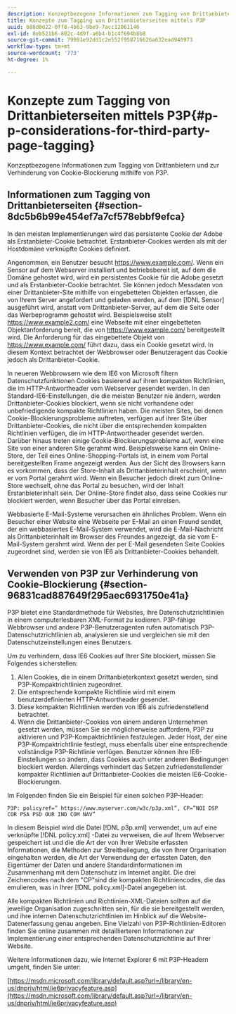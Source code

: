 ```yaml
---
description: Konzeptbezogene Informationen zum Tagging von Drittanbietern und zur Verhinderung von Cookie-Blockierung mithilfe von P3P.
title: Konzepte zum Tagging von Drittanbieterseiten mittels P3P
uuid: b88d0d22-0ff8-4b63-9be9-7acc12061146
exl-id: 8eb521b6-802c-4d9f-a6b4-b1c4f694b8b8
source-git-commit: 79981e92dd1c2e552f958716626a632ead940973
workflow-type: tm+mt
source-wordcount: '773'
ht-degree: 1%

---
```


# Konzepte zum Tagging von Drittanbieterseiten mittels P3P{#p-p-considerations-for-third-party-page-tagging}

Konzeptbezogene Informationen zum Tagging von Drittanbietern und zur Verhinderung von Cookie-Blockierung mithilfe von P3P.

## Informationen zum Tagging von Drittanbieterseiten {#section-8dc5b6b99e454ef7a7cf578ebbf9efca}

In den meisten Implementierungen wird das persistente Cookie der Adobe als Erstanbieter-Cookie betrachtet. Erstanbieter-Cookies werden als mit der Hostdomäne verknüpfte Cookies definiert.

Angenommen, ein Benutzer besucht https://www.example.com/. Wenn ein Sensor auf dem Webserver installiert und betriebsbereit ist, auf dem die Domäne gehostet wird, wird ein persistentes Cookie für die Adobe gesetzt und als Erstanbieter-Cookie betrachtet. Sie können jedoch Messdaten von einer Drittanbieter-Site mithilfe von eingebetteten Objekten erfassen, die von Ihrem Server angefordert und geladen werden, auf dem [!DNL Sensor] ausgeführt wird, anstatt vom Drittanbieter-Server, auf dem die Seite oder das Werbeprogramm gehostet wird. Beispielsweise stellt https://www.example2.com/ eine Webseite mit einer eingebetteten Objektanforderung bereit, die von https://www.example.com/ bereitgestellt wird. Die Anforderung für das eingebettete Objekt von https://www.example.com/ führt dazu, dass ein Cookie gesetzt wird. In diesem Kontext betrachtet der Webbrowser oder Benutzeragent das Cookie jedoch als Drittanbieter-Cookie.

In neueren Webbrowsern wie dem IE6 von Microsoft filtern Datenschutzfunktionen Cookies basierend auf ihren kompakten Richtlinien, die im HTTP-Antwortheader vom Webserver gesendet werden. In den Standard-IE6-Einstellungen, die die meisten Benutzer nie ändern, werden Drittanbieter-Cookies blockiert, wenn sie nicht vorhandene oder unbefriedigende kompakte Richtlinien haben. Die meisten Sites, bei denen Cookie-Blockierungsprobleme auftreten, verfügen auf ihrer Site über Drittanbieter-Cookies, die nicht über die entsprechenden kompakten Richtlinien verfügen, die im HTTP-Antwortheader gesendet werden. Darüber hinaus treten einige Cookie-Blockierungsprobleme auf, wenn eine Site von einer anderen Site gerahmt wird. Beispielsweise kann ein Online-Store, der Teil eines Online-Shopping-Portals ist, in einem vom Portal bereitgestellten Frame angezeigt werden. Aus der Sicht des Browsers kann es vorkommen, dass der Store-Inhalt als Drittanbieterinhalt erscheint, wenn er vom Portal gerahmt wird. Wenn ein Besucher jedoch direkt zum Online-Store wechselt, ohne das Portal zu besuchen, wird der Inhalt Erstanbieterinhalt sein. Der Online-Store findet also, dass seine Cookies nur blockiert werden, wenn Besucher über das Portal einreisen.

Webbasierte E-Mail-Systeme verursachen ein ähnliches Problem. Wenn ein Besucher einer Website eine Webseite per E-Mail an einen Freund sendet, der ein webbasiertes E-Mail-System verwendet, wird die E-Mail-Nachricht als Drittanbieterinhalt im Browser des Freundes angezeigt, da sie vom E-Mail-System gerahmt wird. Wenn der per E-Mail gesendeten Seite Cookies zugeordnet sind, werden sie von IE6 als Drittanbieter-Cookies behandelt.

## Verwenden von P3P zur Verhinderung von Cookie-Blockierung {#section-96831cad887649f295aec6931750e41a}

P3P bietet eine Standardmethode für Websites, ihre Datenschutzrichtlinien in einem computerlesbaren XML-Format zu kodieren. P3P-fähige Webbrowser und andere P3P-Benutzeragenten rufen automatisch P3P-Datenschutzrichtlinien ab, analysieren sie und vergleichen sie mit den Datenschutzeinstellungen eines Benutzers.

Um zu verhindern, dass IE6 Cookies auf Ihrer Site blockiert, müssen Sie Folgendes sicherstellen:

1. Allen Cookies, die in einem Drittanbieterkontext gesetzt werden, sind P3P-Kompaktrichtlinien zugeordnet.
1. Die entsprechende kompakte Richtlinie wird mit einem benutzerdefinierten HTTP-Antwortheader gesendet.
1. Diese kompakten Richtlinien werden von IE6 als zufriedenstellend betrachtet.
1. Wenn die Drittanbieter-Cookies von einem anderen Unternehmen gesetzt werden, müssen Sie sie möglicherweise auffordern, P3P zu aktivieren und P3P-Kompaktrichtlinien festzulegen. Jeder Host, der eine P3P-Kompaktrichtlinie festlegt, muss ebenfalls über eine entsprechende vollständige P3P-Richtlinie verfügen. Benutzer können ihre IE6-Einstellungen so ändern, dass Cookies auch unter anderen Bedingungen blockiert werden. Allerdings verhindert das Setzen zufriedenstellender kompakter Richtlinien auf Drittanbieter-Cookies die meisten IE6-Cookie-Blockierungen.

Im Folgenden finden Sie ein Beispiel für einen solchen P3P-Header:

```
P3P: policyref=” https://www.myserver.com/w3c/p3p.xml”, CP=”NOI DSP COR PSA PSD OUR IND COM NAV”
```

In diesem Beispiel wird die Datei [!DNL p3p.xml] verwendet, um auf eine verknüpfte [!DNL policy.xml] -Datei zu verweisen, die auf Ihrem Webserver gespeichert ist und die die Art der von Ihrer Website erfassten Informationen, die Methoden zur Streitbeilegung, die von Ihrer Organisation eingehalten werden, die Art der Verwendung der erfassten Daten, den Eigentümer der Daten und andere Standardinformationen im Zusammenhang mit dem Datenschutz im Internet angibt. Die drei Zeichencodes nach dem &quot;CP&quot;sind die kompakten Richtliniencodes, die das emulieren, was in Ihrer [!DNL policy.xml]-Datei angegeben ist.

Alle kompakten Richtlinien und Richtlinien-XML-Dateien sollten auf die jeweilige Organisation zugeschnitten sein, für die sie bereitgestellt werden, und ihre internen Datenschutzrichtlinien im Hinblick auf die Website-Datenerfassung genau angeben. Eine Vielzahl von P3P-Richtlinien-Editoren finden Sie online zusammen mit detaillierteren Informationen zur Implementierung einer entsprechenden Datenschutzrichtlinie auf Ihrer Website.

Weitere Informationen dazu, wie Internet Explorer 6 mit P3P-Headern umgeht, finden Sie unter:

[https://msdn.microsoft.com/library/default.asp?url=/library/en-us/dnpriv/html/ie6privacyfeature.asp](https://msdn.microsoft.com/library/default.asp?url=/library/en-us/dnpriv/html/ie6privacyfeature.asp)
